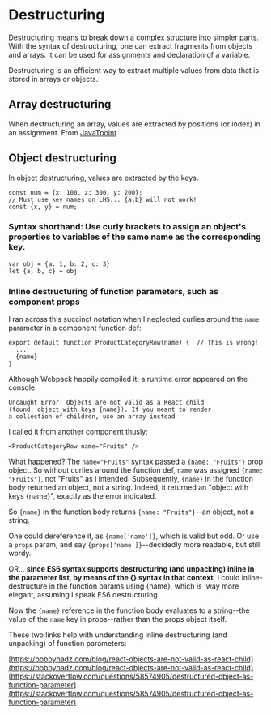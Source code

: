 # Destructuring

Destructuring means to break down a complex structure into simpler parts. With the syntax of destructuring, one can extract fragments from objects and arrays. It can be used for assignments and declaration of a variable.

Destructuring is an efficient way to extract multiple values from data that is stored in arrays or objects.



<a id="array-destructuring"></a>
## Array destructuring
When destructuring an array, values are extracted by positions (or index) in an assignment.
From [JavaTpoint](https://www.javatpoint.com/es6-array-destructuring)

<a id="object-destructuring"></a>
## Object destructuring
In object destructuring, values are extracted by the keys.

```
const num = {x: 100, z: 300, y: 200};  
// Must use key names on LHS... {a,b} will not work!
const {x, y} = num;  
```

### Syntax shorthand: Use curly brackets to assign an object's properties to variables of the same name as the corresponding key.

```
var obj = {a: 1, b: 2, c: 3}
let {a, b, c} = obj
```

### Inline destructuring of function parameters, such as component props

I ran across this succinct notation when I neglected curlies around the `name` parameter in a component function def:
```
export default function ProductCategoryRow(name) {  // This is wrong!
  ...
  {name}
}
```
Although Webpack happily compiled it, a runtime error appeared on the console:
```
Uncaught Error: Objects are not valid as a React child
(found: object with keys {name}). If you meant to render
a collection of children, use an array instead
```
I called it from another component thusly:
```
<ProductCategoryRow name="Fruits" />
```
What happened?  The `name="Fruits"` syntax passed a `{name: "Fruits"}` prop object.  So without curlies around the function def, `name` was assigned `{name: "Fruits"}`, not "Fruits" as I intended.  Subsequently, `{name}` in the function body returned an object, not a string.  Indeed, it returned an "object with keys {name}", exactly as the error indicated.

So `{name}` in the function body returns `{name: "Fruits"}`--an object,
not a string.

One could dereference it, as `{name['name']}`, which is valid but odd.  Or use a `props` param, and say `{props['name']}`--decidedly more readable, but still wordy.

OR... **since ES6 syntax supports destructuring (and unpacking) inline in the parameter list, by means of the {} syntax in that context**, I could inline-destructure in the function params using {name}, which is 'way more elegant, assuming I speak ES6 destructuring.

Now the `{name}` reference in the function body evaluates to a string\--the value of the `name` key in props\--rather than the props object itself.

These two links help with understanding inline destructuring (and unpacking) of function parameters:

[https://bobbyhadz.com/blog/react-objects-are-not-valid-as-react-child](https://bobbyhadz.com/blog/react-objects-are-not-valid-as-react-child)
[https://stackoverflow.com/questions/58574905/destructured-object-as-function-parameter](https://stackoverflow.com/questions/58574905/destructured-object-as-function-parameter)

